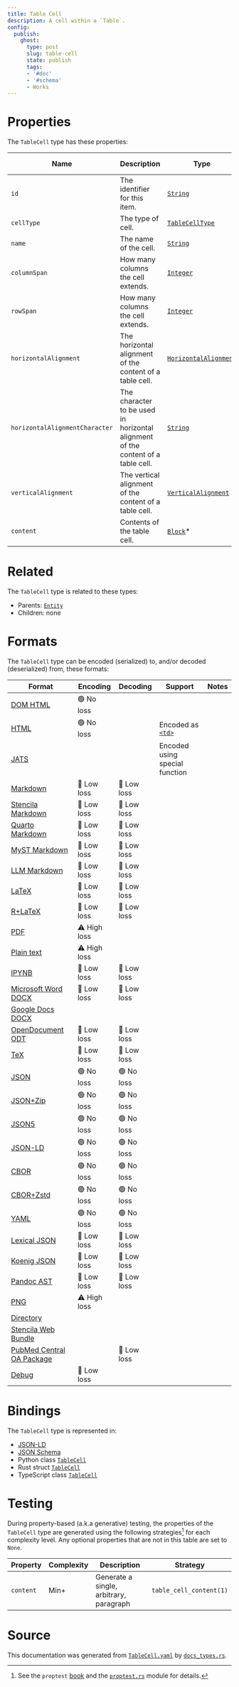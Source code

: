 ```yaml
---
title: Table Cell
description: A cell within a `Table`.
config:
  publish:
    ghost:
      type: post
      slug: table-cell
      state: publish
      tags:
      - '#doc'
      - '#schema'
      - Works
---
```


# Properties

The `TableCell` type has these properties:

| Name                           | Description                                                                      | Type                                                                                          | Inherited from                                                     | `JSON-LD @id`                            | Aliases                                                            |
| ------------------------------ | -------------------------------------------------------------------------------- | --------------------------------------------------------------------------------------------- | ------------------------------------------------------------------ | ---------------------------------------- | ------------------------------------------------------------------ |
| `id`                           | The identifier for this item.                                                    | [`String`](https://stencila.ghost.io/docs/reference/schema/string)                            | [`Entity`](https://stencila.ghost.io/docs/reference/schema/entity) | [`schema:id`](https://schema.org/id)     | -                                                                  |
| `cellType`                     | The type of cell.                                                                | [`TableCellType`](https://stencila.ghost.io/docs/reference/schema/table-cell-type)            | -                                                                  | `stencila:cellType`                      | `cell-type`, `cell_type`                                           |
| `name`                         | The name of the cell.                                                            | [`String`](https://stencila.ghost.io/docs/reference/schema/string)                            | -                                                                  | [`schema:name`](https://schema.org/name) | -                                                                  |
| `columnSpan`                   | How many columns the cell extends.                                               | [`Integer`](https://stencila.ghost.io/docs/reference/schema/integer)                          | -                                                                  | `stencila:colspan`                       | `column-span`, `column_span`                                       |
| `rowSpan`                      | How many columns the cell extends.                                               | [`Integer`](https://stencila.ghost.io/docs/reference/schema/integer)                          | -                                                                  | `stencila:rowspan`                       | `row-span`, `row_span`                                             |
| `horizontalAlignment`          | The horizontal alignment of the content of a table cell.                         | [`HorizontalAlignment`](https://stencila.ghost.io/docs/reference/schema/horizontal-alignment) | -                                                                  | `stencila:horizontalAlignment`           | `horizontal-alignment`, `horizontal_alignment`                     |
| `horizontalAlignmentCharacter` | The character to be used in horizontal alignment of the content of a table cell. | [`String`](https://stencila.ghost.io/docs/reference/schema/string)                            | -                                                                  | `stencila:horizontalAlignmentCharacter`  | `horizontal-alignment-character`, `horizontal_alignment_character` |
| `verticalAlignment`            | The vertical alignment of the content of a table cell.                           | [`VerticalAlignment`](https://stencila.ghost.io/docs/reference/schema/vertical-alignment)     | -                                                                  | `stencila:verticalAlignment`             | `vertical-alignment`, `vertical_alignment`                         |
| `content`                      | Contents of the table cell.                                                      | [`Block`](https://stencila.ghost.io/docs/reference/schema/block)*                             | -                                                                  | `stencila:content`                       | -                                                                  |

# Related

The `TableCell` type is related to these types:

- Parents: [`Entity`](https://stencila.ghost.io/docs/reference/schema/entity)
- Children: none

# Formats

The `TableCell` type can be encoded (serialized) to, and/or decoded (deserialized) from, these formats:

| Format                                                                               | Encoding     | Decoding   | Support                                                                           | Notes |
| ------------------------------------------------------------------------------------ | ------------ | ---------- | --------------------------------------------------------------------------------- | ----- |
| [DOM HTML](https://stencila.ghost.io/docs/reference/formats/dom.html)                | 🟢 No loss    |            |                                                                                   |
| [HTML](https://stencila.ghost.io/docs/reference/formats/html)                        | 🟢 No loss    |            | Encoded as [`<td>`](https://developer.mozilla.org/en-US/docs/Web/HTML/Element/td) |
| [JATS](https://stencila.ghost.io/docs/reference/formats/jats)                        |              |            | Encoded using special function                                                    |
| [Markdown](https://stencila.ghost.io/docs/reference/formats/md)                      | 🔷 Low loss   | 🔷 Low loss |                                                                                   |
| [Stencila Markdown](https://stencila.ghost.io/docs/reference/formats/smd)            | 🔷 Low loss   | 🔷 Low loss |                                                                                   |
| [Quarto Markdown](https://stencila.ghost.io/docs/reference/formats/qmd)              | 🔷 Low loss   | 🔷 Low loss |                                                                                   |
| [MyST Markdown](https://stencila.ghost.io/docs/reference/formats/myst)               | 🔷 Low loss   | 🔷 Low loss |                                                                                   |
| [LLM Markdown](https://stencila.ghost.io/docs/reference/formats/llmd)                | 🔷 Low loss   | 🔷 Low loss |                                                                                   |
| [LaTeX](https://stencila.ghost.io/docs/reference/formats/latex)                      | 🔷 Low loss   | 🔷 Low loss |                                                                                   |
| [R+LaTeX](https://stencila.ghost.io/docs/reference/formats/rnw)                      | 🔷 Low loss   | 🔷 Low loss |                                                                                   |
| [PDF](https://stencila.ghost.io/docs/reference/formats/pdf)                          | ⚠️ High loss |            |                                                                                   |
| [Plain text](https://stencila.ghost.io/docs/reference/formats/text)                  | ⚠️ High loss |            |                                                                                   |
| [IPYNB](https://stencila.ghost.io/docs/reference/formats/ipynb)                      | 🔷 Low loss   | 🔷 Low loss |                                                                                   |
| [Microsoft Word DOCX](https://stencila.ghost.io/docs/reference/formats/docx)         | 🔷 Low loss   | 🔷 Low loss |                                                                                   |
| [Google Docs DOCX](https://stencila.ghost.io/docs/reference/formats/gdocx)           |              |            |                                                                                   |
| [OpenDocument ODT](https://stencila.ghost.io/docs/reference/formats/odt)             | 🔷 Low loss   | 🔷 Low loss |                                                                                   |
| [TeX](https://stencila.ghost.io/docs/reference/formats/tex)                          | 🔷 Low loss   | 🔷 Low loss |                                                                                   |
| [JSON](https://stencila.ghost.io/docs/reference/formats/json)                        | 🟢 No loss    | 🟢 No loss  |                                                                                   |
| [JSON+Zip](https://stencila.ghost.io/docs/reference/formats/json.zip)                | 🟢 No loss    | 🟢 No loss  |                                                                                   |
| [JSON5](https://stencila.ghost.io/docs/reference/formats/json5)                      | 🟢 No loss    | 🟢 No loss  |                                                                                   |
| [JSON-LD](https://stencila.ghost.io/docs/reference/formats/jsonld)                   | 🟢 No loss    | 🟢 No loss  |                                                                                   |
| [CBOR](https://stencila.ghost.io/docs/reference/formats/cbor)                        | 🟢 No loss    | 🟢 No loss  |                                                                                   |
| [CBOR+Zstd](https://stencila.ghost.io/docs/reference/formats/cbor.zstd)              | 🟢 No loss    | 🟢 No loss  |                                                                                   |
| [YAML](https://stencila.ghost.io/docs/reference/formats/yaml)                        | 🟢 No loss    | 🟢 No loss  |                                                                                   |
| [Lexical JSON](https://stencila.ghost.io/docs/reference/formats/lexical)             | 🔷 Low loss   | 🔷 Low loss |                                                                                   |
| [Koenig JSON](https://stencila.ghost.io/docs/reference/formats/koenig)               | 🔷 Low loss   | 🔷 Low loss |                                                                                   |
| [Pandoc AST](https://stencila.ghost.io/docs/reference/formats/pandoc)                | 🔷 Low loss   | 🔷 Low loss |                                                                                   |
| [PNG](https://stencila.ghost.io/docs/reference/formats/png)                          | ⚠️ High loss |            |                                                                                   |
| [Directory](https://stencila.ghost.io/docs/reference/formats/directory)              |              |            |                                                                                   |
| [Stencila Web Bundle](https://stencila.ghost.io/docs/reference/formats/swb)          |              |            |                                                                                   |
| [PubMed Central OA Package](https://stencila.ghost.io/docs/reference/formats/pmcoap) |              | 🔷 Low loss |                                                                                   |
| [Debug](https://stencila.ghost.io/docs/reference/formats/debug)                      | 🔷 Low loss   |            |                                                                                   |

# Bindings

The `TableCell` type is represented in:

- [JSON-LD](https://stencila.org/TableCell.jsonld)
- [JSON Schema](https://stencila.org/TableCell.schema.json)
- Python class [`TableCell`](https://github.com/stencila/stencila/blob/main/python/python/stencila/types/table_cell.py)
- Rust struct [`TableCell`](https://github.com/stencila/stencila/blob/main/rust/schema/src/types/table_cell.rs)
- TypeScript class [`TableCell`](https://github.com/stencila/stencila/blob/main/ts/src/types/TableCell.ts)

# Testing

During property-based (a.k.a generative) testing, the properties of the `TableCell` type are generated using the following strategies[^1] for each complexity level. Any optional properties that are not in this table are set to `None`.

| Property  | Complexity | Description                             | Strategy                |
| --------- | ---------- | --------------------------------------- | ----------------------- |
| `content` | Min+       | Generate a single, arbitrary, paragraph | `table_cell_content(1)` |

# Source

This documentation was generated from [`TableCell.yaml`](https://github.com/stencila/stencila/blob/main/schema/TableCell.yaml) by [`docs_types.rs`](https://github.com/stencila/stencila/blob/main/rust/schema-gen/src/docs_types.rs).

[^1]: See the `proptest` [book](https://proptest-rs.github.io/proptest/) and the [`proptest.rs`](https://github.com/stencila/stencila/blob/main/rust/schema/src/proptests.rs) module for details.
